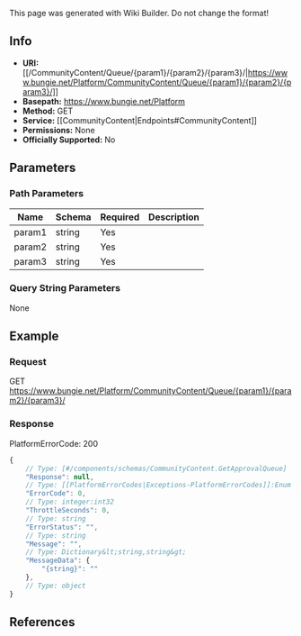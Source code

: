<span class="wiki-builder">This page was generated with Wiki Builder. Do not change the format!</span>

## Info


* **URI:** [[/CommunityContent/Queue/{param1}/{param2}/{param3}/|https://www.bungie.net/Platform/CommunityContent/Queue/{param1}/{param2}/{param3}/]]
* **Basepath:** https://www.bungie.net/Platform
* **Method:** GET
* **Service:** [[CommunityContent|Endpoints#CommunityContent]]
* **Permissions:** None
* **Officially Supported:** No

## Parameters
### Path Parameters
Name | Schema | Required | Description
---- | ------ | -------- | -----------
param1 | string | Yes | 
param2 | string | Yes | 
param3 | string | Yes | 

### Query String Parameters
None

## Example
### Request
GET https://www.bungie.net/Platform/CommunityContent/Queue/{param1}/{param2}/{param3}/

### Response
PlatformErrorCode: 200
```javascript
{
    // Type: [#/components/schemas/CommunityContent.GetApprovalQueue]
    "Response": null,
    // Type: [[PlatformErrorCodes|Exceptions-PlatformErrorCodes]]:Enum
    "ErrorCode": 0,
    // Type: integer:int32
    "ThrottleSeconds": 0,
    // Type: string
    "ErrorStatus": "",
    // Type: string
    "Message": "",
    // Type: Dictionary&lt;string,string&gt;
    "MessageData": {
        "{string}": ""
    },
    // Type: object
}

```

## References
